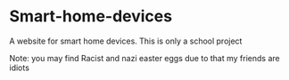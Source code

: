 # Smart-home-devices
A website for smart home devices. This is only a school project

Note: you may find Racist and nazi easter eggs due to that my friends are idiots
